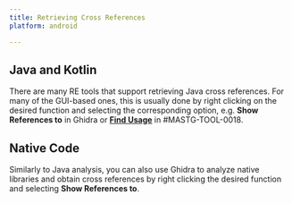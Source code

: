 ```yaml
---
title: Retrieving Cross References
platform: android

---
```


## Java and Kotlin

There are many RE tools that support retrieving Java cross references. For many of the GUI-based ones, this is usually done by right clicking on the desired function and selecting the corresponding option, e.g. **Show References to** in Ghidra or [**Find Usage**](https://github.com/skylot/jadx/wiki/jadx-gui-features-overview#find-usage "jadx - find-usage") in #MASTG-TOOL-0018.

## Native Code

Similarly to Java analysis, you can also use Ghidra to analyze native libraries and obtain cross references by right clicking the desired function and selecting **Show References to**.

